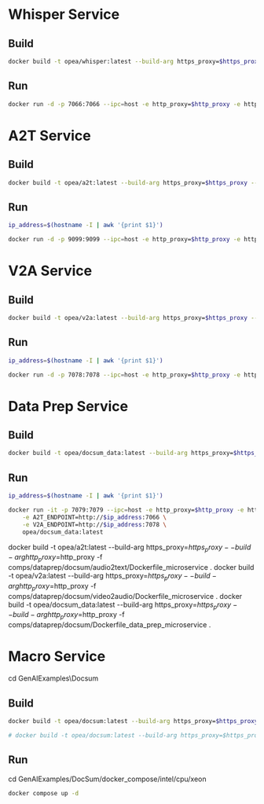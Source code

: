 
# Whisper Service 
## Build
```bash
docker build -t opea/whisper:latest --build-arg https_proxy=$https_proxy --build-arg http_proxy=$http_proxy -f comps/asr/whisper/dependency/Dockerfile .
```
## Run 
```bash
docker run -d -p 7066:7066 --ipc=host -e http_proxy=$http_proxy -e https_proxy=$https_proxy opea/whisper:latest
```


# A2T Service 
## Build
```bash
docker build -t opea/a2t:latest --build-arg https_proxy=$https_proxy --build-arg http_proxy=$http_proxy -f comps/dataprep/docsum/audio2text/Dockerfile_microservice .


```
## Run 
```bash
ip_address=$(hostname -I | awk '{print $1}')

docker run -d -p 9099:9099 --ipc=host -e http_proxy=$http_proxy -e https_proxy=$https_proxy -e A2T_ENDPOINT=http://$ip_address:7066 opea/a2t:latest
```



# V2A Service 
## Build
```bash
docker build -t opea/v2a:latest --build-arg https_proxy=$https_proxy --build-arg http_proxy=$http_proxy -f comps/dataprep/docsum/video2audio/Dockerfile_microservice .
```
## Run 
```bash
ip_address=$(hostname -I | awk '{print $1}')

docker run -d -p 7078:7078 --ipc=host -e http_proxy=$http_proxy -e https_proxy=$https_proxy opea/v2a:latest
```


# Data Prep Service 
## Build
```bash
docker build -t opea/docsum_data:latest --build-arg https_proxy=$https_proxy --build-arg http_proxy=$http_proxy -f comps/dataprep/docsum/Dockerfile_data_prep_microservice .
```
## Run 
```bash
ip_address=$(hostname -I | awk '{print $1}')

docker run -it -p 7079:7079 --ipc=host -e http_proxy=$http_proxy -e https_proxy=$https_proxy \
    -e A2T_ENDPOINT=http://$ip_address:7066 \
    -e V2A_ENDPOINT=http://$ip_address:7078 \
    opea/docsum_data:latest 

```

docker build -t opea/a2t:latest --build-arg https_proxy=$https_proxy --build-arg http_proxy=$http_proxy -f comps/dataprep/docsum/audio2text/Dockerfile_microservice .
docker build -t opea/v2a:latest --build-arg https_proxy=$https_proxy --build-arg http_proxy=$http_proxy -f comps/dataprep/docsum/video2audio/Dockerfile_microservice .
docker build -t opea/docsum_data:latest --build-arg https_proxy=$https_proxy --build-arg http_proxy=$http_proxy -f comps/dataprep/docsum/Dockerfile_data_prep_microservice .


# Macro Service 

cd GenAIExamples\Docsum

## Build
```bash 
docker build -t opea/docsum:latest --build-arg https_proxy=$https_proxy --build-arg http_proxy=$http_proxy -f Dockerfile .

# docker build -t opea/docsum:latest --build-arg https_proxy=$https_proxy --build-arg http_proxy=$http_proxy -f test_docsum_Dockerfile .


```
## Run 
cd GenAIExamples/DocSum/docker_compose/intel/cpu/xeon
```bash
docker compose up -d
```

<!-- 
ip_address=$(hostname -I | awk '{print $1}')

docker run -it -p 8888:8888 --ipc=host \
    -e http_proxy=$http_proxy \
    -e https_proxy=$https_proxy  \
    -e no_proxy=$no_proxy  \
    -e DATA_SERVICE_HOST_IP=http://$ip_address \
    opea/docsum:latest 

``` -->
<!-- 
    -e A2T_ENDPOINT=http://$ip_address:7066 \
    -e V2A_ENDPOINT=http://$ip_address:7078 \  
    # -e A2T_ENDPOINT=http://$ip_address:7066 \
    # -e V2A_ENDPOINT=http://$ip_address:7078 \
    # -e DATA_ENDPOINT=http://$ip_address:7079 \   
    # -e DATA_SERVICE_HOST_IP=http://$ip_address \
-->











